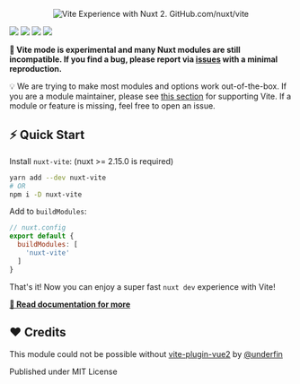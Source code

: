 <p style="text-align: center">
  <img src="./docs/static/preview.svg" alt="Vite Experience with Nuxt 2. GitHub.com/nuxt/vite">
</p>

[![](https://img.shields.io/npm/dm/nuxt-vite.svg?style=flat-square)](https://npmjs.com/package/nuxt-vite)
[![](https://img.shields.io/npm/v/nuxt-vite/latest.svg?style=flat-square)](https://npmjs.com/package/nuxt-vite)
[![](https://img.shields.io/github/workflow/status/nuxt/vite/ci/main?style=flat-square)](https://github.com/nuxt/vite/actions)
[![](https://img.shields.io/codecov/c/gh/nuxt/vite/main?style=flat-square)](https://codecov.io/gh/nuxt/vite)

<!-- [![See Demo](https://codesandbox.io/static/img/play-codesandbox.svg)](https://codesandbox.io/s/github/nuxt/vite/tree/main/demo) -->


**🧪 Vite mode is experimental and many Nuxt modules are still incompatible. If you find a bug, please report via [issues](https://github.com/nuxt/vite/issues) with a minimal reproduction.**

💡 We are trying to make most modules and options work out-of-the-box. If you are a module maintainer,
 please see [this section](https://vite.nuxtjs.org/advanced/modules) for supporting Vite. If a module or feature is missing, feel free to open an issue.

## ⚡ Quick Start

Install `nuxt-vite`: (nuxt >= 2.15.0 is required)

```sh
yarn add --dev nuxt-vite
# OR
npm i -D nuxt-vite
```

Add to `buildModules`:

```js
// nuxt.config
export default {
  buildModules: [
    'nuxt-vite'
  ]
}
```

That's it! Now you can enjoy a super fast `nuxt dev` experience with Vite!


**[📖 Read documentation for more](https://vite.nuxtjs.org)**

## ❤️ Credits

This module could not be possible without [vite-plugin-vue2](https://github.com/underfin/vite-plugin-vue2) by [@underfin](https://github.com/underfin)

Published under MIT License
